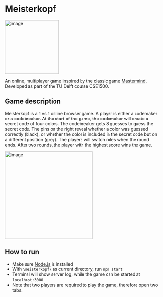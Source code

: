 # Meisterkopf
<img width="175" alt="image" src="https://user-images.githubusercontent.com/26594161/182419342-4bd1a037-32fb-48b3-8f88-6bf7e695dfa9.png">


An online, multiplayer game inspired by the classic game [Mastermind](https://en.wikipedia.org/wiki/Mastermind_(board_game)). Developed as part of the TU Delft course CSE1500.

## Game description

Meisterkopf is a 1 vs 1 online browser game. A player is either a codemaker or a codebreaker. At the start of the game, the codemaker will create a secret code of four colors. The codebreaker gets 8 guesses to guess the secret code. The pins on the right reveal whether a color was guessed correctly (black), or whether the color is included in the secret code but on a different position (grey). The players will switch roles when the round ends. After two rounds, the player with the highest score wins the game.

<img width="285" alt="image" src="https://user-images.githubusercontent.com/26594161/182420696-7aafb577-d810-4e9c-8c78-09d3f04e2afb.png">

## How to run

* Make sure [Node.js](https://nodejs.org/) is installed
* With `\meisterkopf\` as current directory, run `npm start` 
* Terminal will show server log, while the game can be started at `localhost:3000`
* Note that two players are required to play the game, therefore open two tabs.



